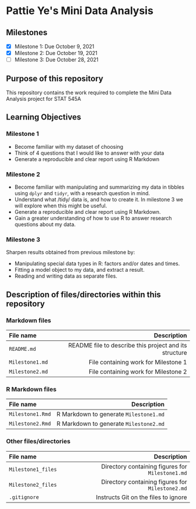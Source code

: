 # Pattie Ye's Mini Data Analysis

## Milestones

- [x] Milestone 1: Due October 9, 2021
- [x] Milestone 2: Due October 19, 2021
- [ ] Milestone 3: Due October 28, 2021

## Purpose of this repository

This repository contains the work required to complete the Mini Data Analysis project for STAT 545A

## Learning Objectives

### Milestone 1

* Become familiar with my dataset of choosing
* Think of 4 questions that I would like to answer with your data
* Generate a reproducible and clear report using R Markdown

### Milestone 2

* Become familiar with manipulating and summarizing my data in tibbles using `dplyr` and `tidyr`, with a research question in mind.
* Understand what /tidy/ data is, and how to create it. In milestone 3 we will explore when this might be useful.
* Generate a reproducible and clear report using R Markdown.
* Gain a greater understanding of how to use R to answer research questions about my data.

### Milestone 3

Sharpen results obtained from previous milestone by:

* Manipulating special data types in R: factors and/or dates and times.
* Fitting a model object to my data, and extract a result.
* Reading and writing data as separate files.

## Description of files/directories within this repository

### Markdown files

| File name | Description |
| :--- | ---: |
| `README.md` | README file to describe this project and its structure |
| `Milestone1.md` | File containing work for Milestone 1 |
| `Milestone2.md` | File containing work for Milestone 2 |

### R Markdown files

| File name | Description |
| :--- | ---: |
| `Milestone1.Rmd` | R Markdown to generate `Milestone1.md` |
| `Milestone2.Rmd` | R Markdown to generate `Milestone2.md` |

### Other files/directories

| File name | Description |
| :--- | ---: |
| `Milestone1_files` | Directory containing figures for `Milestone1.md` | 
| `Milestone2_files` | Directory containing figures for `Milestone2.md` | 
| `.gitignore` | Instructs Git on the files to ignore | 
